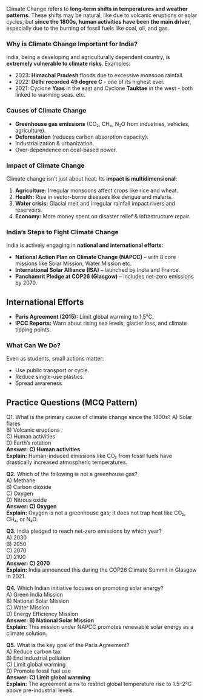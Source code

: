 Climate Change refers to **long-term shifts in temperatures and weather patterns**. These shifts may be natural, like due to volcanic eruptions or solar cycles, but **since the 1800s, human activities have been the main driver**, especially due to the burning of fossil fuels like coal, oil, and gas.
### Why is Climate Change Important for India?
India, being a developing and agriculturally dependent country, is **extremely vulnerable to climate risks**.
Examples:
- 2023: **Himachal Pradesh** floods due to excessive monsoon rainfall.
- 2022: **Delhi recorded 49 degree C** - one of its highest ever.
- 2021: Cyclone **Yaas** in the east and Cyclone **Tauktae**  in the west - both linked to warming seas. etc. 
### Causes of Climate Change
- **Greenhouse gas emissions** (CO₂, CH₄, N₂O from industries, vehicles, agriculture).
- **Deforestation** (reduces carbon absorption capacity).
- Industrialization & urbanization.
- Over-dependence on coal-based power.
### Impact of Climate Change
Climate change isn’t just about heat. Its **impact is multidimensional**:
1. **Agriculture:** Irregular monsoons affect crops like rice and wheat.
2. **Health:** Rise in vector-borne diseases like dengue and malaria.
3. **Water crisis:** Glacial melt and irregular rainfall impact rivers and reservoirs.
4. **Economy:** More money spent on disaster relief & infrastructure repair.
### India’s Steps to Fight Climate Change
India is actively engaging in **national and international efforts**:
- **National Action Plan on Climate Change (NAPCC)** – with 8 core missions like Solar Mission, Water Mission etc.
- **International Solar Alliance (ISA)** – launched by India and France.
- **Panchamrit Pledge at COP26 (Glasgow)** – includes net-zero emissions by 2070.
## International Efforts
- **Paris Agreement (2015):** Limit global warming to 1.5°C.
- **IPCC Reports:** Warn about rising sea levels, glacier loss, and climate tipping points.
### What Can We Do?
Even as students, small actions matter:
- Use public transport or cycle.
- Reduce single-use plastics.
- Spread awareness

## Practice Questions (MCQ Pattern)
Q1. What is the primary cause of climate change since the 1800s?
A) Solar flares  
B) Volcanic eruptions  
C) Human activities  
D) Earth’s rotation  
**Answer: C) Human activities**  
**Explain:** Human-induced emissions like CO₂ from fossil fuels have drastically increased atmospheric temperatures.

**Q2.** Which of the following is not a greenhouse gas?  
A) Methane  
B) Carbon dioxide  
C) Oxygen  
D) Nitrous oxide  
**Answer: C) Oxygen**  
**Explain:** Oxygen is not a greenhouse gas; it does not trap heat like CO₂, CH₄, or N₂O.

**Q3.** India pledged to reach net-zero emissions by which year?  
A) 2030  
B) 2050  
C) 2070  
D) 2100  
**Answer: C) 2070**  
**Explain:** India announced this during the COP26 Climate Summit in Glasgow in 2021.

**Q4.** Which Indian initiative focuses on promoting solar energy?  
A) Green India Mission  
B) National Solar Mission  
C) Water Mission  
D) Energy Efficiency Mission  
**Answer: B) National Solar Mission**  
**Explain:** This mission under NAPCC promotes renewable solar energy as a climate solution.

**Q5.** What is the key goal of the Paris Agreement?  
A) Reduce carbon tax  
B) End industrial pollution  
C) Limit global warming  
D) Promote fossil fuel use  
**Answer: C) Limit global warming**  
**Explain:** The agreement aims to restrict global temperature rise to 1.5–2°C above pre-industrial levels.